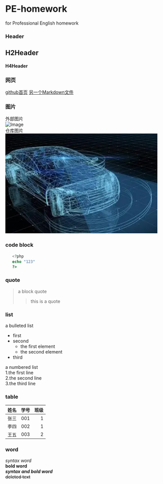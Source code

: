 # PE-homework
for Professional English homework 
###  Header
## H2Header
#### H4Header

###  网页
[github首页](http://github.com)
[另一个Markdown文件](https://github.com/EATISUI/Homework/edit/main/README.md)

### 图片
外部图片  
![Image](https://gimg2.baidu.com/image_search/src=http%3A%2F%2F1812.img.pp.sohu.com.cn%2Fimages%2Fblog%2F2009%2F11%2F18%2F18%2F8%2F125b6560a6ag214.jpg&refer=http%3A%2F%2F1812.img.pp.sohu.com.cn&app=2002&size=f9999,10000&q=a80&n=0&g=0n&fmt=jpeg?sec=1622290155&t=a3497a9ea3c02b9c61f0f48afe0b4d0e "外部图片")  
仓库图片   
![Image2](https://github.com/Quincey-Zeng/PE-homework/blob/main/png1.png "仓库文件")


###  code block
```php
   <?php
   echo "123"
   ?>
```

### quote
> a block quote
> >  this is a quote 

### list
a bulleted list
* first 
* second 
    *    the first element   
    *    the second element    
* third 
 
a numbered list  
1.the first line    
2.the second line   
3.the third line   

### table 
姓名|学号|班级
--|:--:|--:
张三|001|1
李四|002|1
王五|003|2

### word
*syntax word*  
**bold word**  
***syntax and bold word***  
~~deleted text~~
